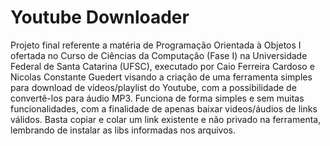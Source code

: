 # Youtube Downloader

Projeto final referente a matéria de Programação Orientada à Objetos I ofertada no Curso de Ciências da Computação (Fase I) na Universidade Federal de Santa Catarina (UFSC), executado por Caio Ferreira Cardoso e Nicolas Constante Guedert visando a criação de uma ferramenta simples para download de vídeos/playlist do Youtube, com a possibilidade de convertê-los para áudio MP3. Funciona de forma simples e sem muitas funcionalidades, com a finalidade de apenas baixar videos/áudios de links válidos. Basta copiar e colar um link existente e não privado na ferramenta, lembrando de instalar as libs informadas nos arquivos.
